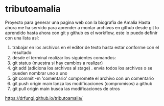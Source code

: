 # tributoamalia
Proyecto para generar una pagina web con la biografia de Amalia
Hasta ahora me ha servido para aprender a montar archivos en github desde git
lo aprendido hasta ahora con git y github es el workflow, este lo puedo definir con una lista así:
1. trabajar en los archivos en el editor de texto hasta estar conforme con el resultado
2. desde el terminal realizar los siguientes comandos:
  1. git status (muestra si hay cambios a realizar)
  2. git add (adiciona los archivos al stage) . envía todos los archivos o se pueden nombrar uno a uno
  3. git commit -m 'comentario' compromete el archivo con un comentario
  4. git push origin main lanza las modificaciones (compromisos) a github
  5. git pull origin main busca las modificaciones de otros

https://drfungi.github.io/tributoamalia/
